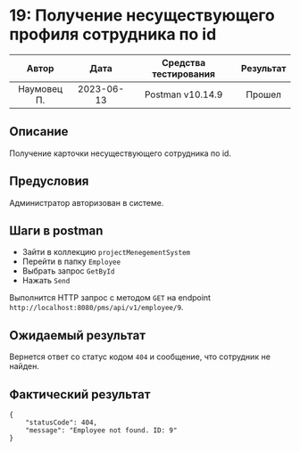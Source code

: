 # 19: Получение несуществующего профиля сотрудника по id

|    Автор    |    Дата    | Средства тестирования | Результат |
|:-----------:|:----------:|:---------------------:|:---------:|
| Наумовец П. | 2023-06-13 |   Postman v10.14.9    |  Прошел   |

## Описание

Получение карточки несуществующего сотрудника по id.

## Предусловия

Администратор авторизован в системе.

## Шаги в postman

* Зайти в коллекцию `projectMenegementSystem`
* Перейти в папку `Employee`
* Выбрать запрос `GetById`
* Нажать `Send`

Выполнится HTTP запрос с методом `GET` на endpoint `http://localhost:8080/pms/api/v1/employee/9`.

## Ожидаемый результат

Вернется ответ со статус кодом `404` и сообщение, что сотрудник не найден.

## Фактический результат

```
{
    "statusCode": 404,
    "message": "Employee not found. ID: 9"
}
```
